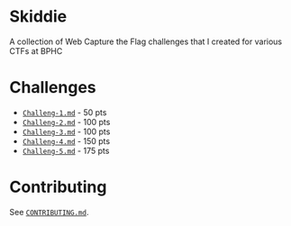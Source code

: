 # Skiddie
A collection of Web Capture the Flag challenges that I created for various CTFs at BPHC

# Challenges
- [`Challeng-1.md`](FindTheDate) - 50 pts
- [`Challeng-2.md`](HowardAN00b) - 100 pts
- [`Challeng-3.md`](HurryUp) - 100 pts
- [`Challeng-4.md`](TooLongToWait) - 150 pts
- [`Challeng-5.md`](L) - 175 pts

# Contributing
See [`CONTRIBUTING.md`](CONTRIBUTING.md).
